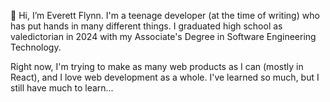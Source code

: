 👋 Hi, I’m Everett Flynn. I'm a teenage developer (at the time of writing) who has put hands in many different things. I graduated high school as valedictorian in 2024 with my Associate's Degree in Software Engineering Technology.

Right now, I'm trying to make as many web products as I can (mostly in React), and I love web development as a whole. I've learned so much, but I still have much to learn...
